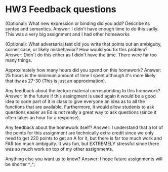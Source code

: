 # HW3 Feedback questions

(Optional): What new expression or binding did you add? Describe its syntax and semantics.
Answer: I didn't have enough time to do this sadly. This was a very big assignment and I had other homeworks

(Optional): What adversarial test did you write that points out an ambiguity,
corner case, or likely misbehavior? How would you fix this problem?
Answer: Didn't do this either as I didn't have the time. There were far too many things.

Approximately how many hours did you spend on this homework?
Answer: 25 hours is the minimum amount of time I spent although it's more likely that itw as 27-30 (This is just an approximation).

Any feedback about the lecture material corresponding to this homework?
Answer: In the future if this assingment is used again it would be a good idea to code part of it in class to give everyone
an idea as to all the functions that are available. Furthermore, it would allow students to ask questions easier
as Ed is not really a great way to ask questions (since it often takes an hour for a response).

Any feedback about the homework itself?
Answer: I understand that a lot of the points for this assignment are technically extra credit since we only need
to get 220 points to get an A for it, but there is far too much work and FAR too much ambiguity. It was fun, but
EXTREMELY stressful since there was so much work on top of my other assignments.

Anything else you want us to know?
Answer: I hope future assignments will be shorter ^_^;
